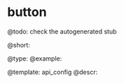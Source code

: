 button
=============

@todo:
	check the autogenerated stub


@short:
	

@type: 
@example:


@template:	api_config
@descr:


